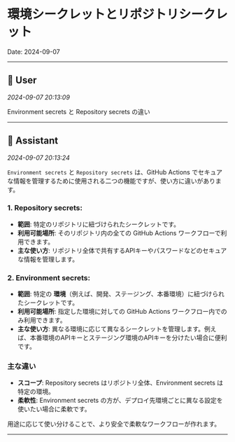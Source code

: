 # 環境シークレットとリポジトリシークレット

Date: 2024-09-07

---

## 👤 User
*2024-09-07 20:13:09*

Environment secrets と Repository secrets の違い

---

## 🤖 Assistant
*2024-09-07 20:13:24*

`Environment secrets` と `Repository secrets` は、GitHub Actions でセキュアな情報を管理するために使用される二つの機能ですが、使い方に違いがあります。

### 1. **Repository secrets**:
- **範囲**: 特定のリポジトリに紐づけられたシークレットです。
- **利用可能場所**: そのリポジトリ内の全ての GitHub Actions ワークフローで利用できます。
- **主な使い方**: リポジトリ全体で共有するAPIキーやパスワードなどのセキュアな情報を管理します。

### 2. **Environment secrets**:
- **範囲**: 特定の **環境**（例えば、開発、ステージング、本番環境）に紐づけられたシークレットです。
- **利用可能場所**: 指定した環境に対しての GitHub Actions ワークフロー内でのみ利用できます。
- **主な使い方**: 異なる環境に応じて異なるシークレットを管理します。例えば、本番環境のAPIキーとステージング環境のAPIキーを分けたい場合に便利です。

### 主な違い
- **スコープ**: Repository secrets はリポジトリ全体、Environment secrets は特定の環境。
- **柔軟性**: Environment secrets の方が、デプロイ先環境ごとに異なる設定を使いたい場合に柔軟です。

用途に応じて使い分けることで、より安全で柔軟なワークフローが作れます。

---
